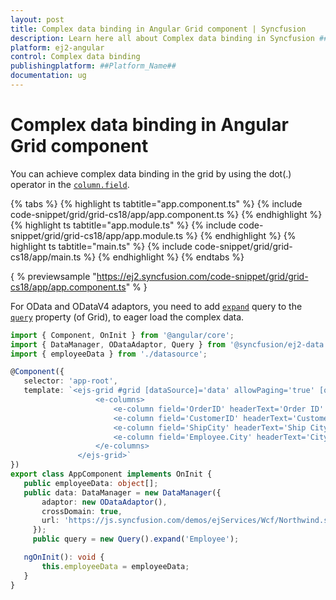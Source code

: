 ```yaml
---
layout: post
title: Complex data binding in Angular Grid component | Syncfusion
description: Learn here all about Complex data binding in Syncfusion ##Platform_Name## Grid component of Syncfusion Essential JS 2 and more.
platform: ej2-angular
control: Complex data binding 
publishingplatform: ##Platform_Name##
documentation: ug
---
```


# Complex data binding in Angular Grid component

You can achieve complex data binding in the grid by using the dot(.) operator in the [`column.field`](../../api/grid/column/#field).

{% tabs %}
{% highlight ts tabtitle="app.component.ts" %}
{% include code-snippet/grid/grid-cs18/app/app.component.ts %}
{% endhighlight %}
{% highlight ts tabtitle="app.module.ts" %}
{% include code-snippet/grid/grid-cs18/app/app.module.ts %}
{% endhighlight %}
{% highlight ts tabtitle="main.ts" %}
{% include code-snippet/grid/grid-cs18/app/main.ts %}
{% endhighlight %}
{% endtabs %}
  
{ % previewsample "https://ej2.syncfusion.com/code-snippet/grid/grid-cs18/app/app.component.ts" % }

 For OData and ODataV4 adaptors, you need to add [`expand`](https://ej2.syncfusion.com/documentation/api/data/query/#expand) query to the [`query`](../../api/grid/#query) property (of Grid), to eager load the complex data.

 ```typescript
import { Component, OnInit } from '@angular/core';
import { DataManager, ODataAdaptor, Query } from '@syncfusion/ej2-data';
import { employeeData } from './datasource';

@Component({
    selector: 'app-root',
    template: `<ejs-grid #grid [dataSource]='data' allowPaging='true' [query]='query' [height]='315'>
                    <e-columns>
                        <e-column field='OrderID' headerText='Order ID' textAlign='Right' width=100></e-column>
                        <e-column field='CustomerID' headerText='Customer ID' width=120></e-column>
                        <e-column field='ShipCity' headerText='Ship City' width=130 ></e-column>
                        <e-column field='Employee.City' headerText='City' width=130  ></e-column>
                    </e-columns>
                </ejs-grid>`
})
export class AppComponent implements OnInit {
    public employeeData: object[];
    public data: DataManager = new DataManager({
        adaptor: new ODataAdaptor(),
        crossDomain: true,
        url: 'https://js.syncfusion.com/demos/ejServices/Wcf/Northwind.svc/Orders'
      });
      public query = new Query().expand('Employee');

    ngOnInit(): void {
        this.employeeData = employeeData;
    }
}

```